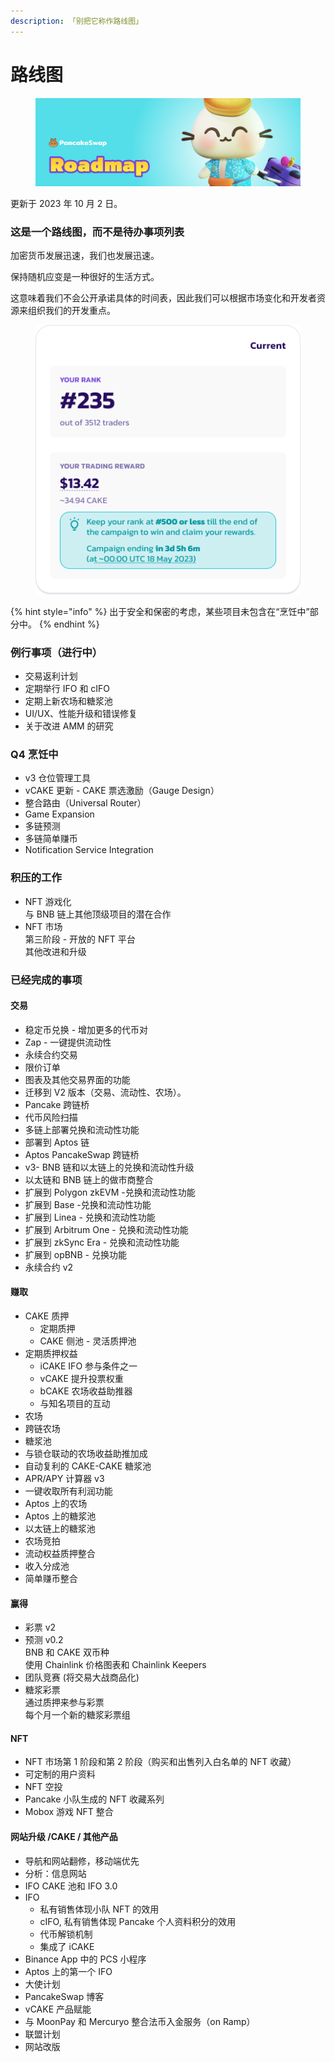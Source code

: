 ```yaml
---
description: 「别把它称作路线图」
---
```


# 路线图

<figure><img src=".gitbook/assets/image (223).png" alt=""><figcaption></figcaption></figure>

更新于 2023 年 10 月 2 日。

### 这是一个路线图，而不是待办事项列表

加密货币发展迅速，我们也发展迅速。&#x20;

保持随机应变是一种很好的生活方式。&#x20;

这意味着我们不会公开承诺具体的时间表，因此我们可以根据市场变化和开发者资源来组织我们的开发重点。

<figure><img src=".gitbook/assets/image (222).png" alt=""><figcaption></figcaption></figure>

{% hint style="info" %}
出于安全和保密的考虑，某些项目未包含在“烹饪中”部分中。
{% endhint %}

### 例行事项（进行中）

* 交易返利计划
* 定期举行 IFO 和 cIFO&#x20;
* 定期上新农场和糖浆池&#x20;
* UI/UX、性能升级和错误修复
* 关于改进 AMM 的研究

### Q4 烹饪中

* v3 仓位管理工具
* vCAKE 更新 - CAKE 票选激励（Gauge Design）&#x20;
* 整合路由（Universal Router）
* Game Expansion
* 多链预测 &#x20;
* 多链简单赚币
* Notification Service Integration

### 积压的工作

* NFT 游戏化 \
  与 BNB 链上其他顶级项目的潜在合作&#x20;
* NFT 市场 \
  第三阶段 - 开放的 NFT 平台 \
  其他改进和升级

### 已经完成的事项

#### 交易

* 稳定币兑换 - 增加更多的代币对&#x20;
* Zap - 一键提供流动性&#x20;
* 永续合约交易&#x20;
* 限价订单
* 图表及其他交易界面的功能&#x20;
* 迁移到 V2 版本（交易、流动性、农场）。&#x20;
* Pancake 跨链桥&#x20;
* 代币风险扫描&#x20;
* 多链上部署兑换和流动性功能
* 部署到 Aptos 链&#x20;
* Aptos PancakeSwap 跨链桥
* v3- BNB 链和以太链上的兑换和流动性升级&#x20;
* 以太链和 BNB 链上的做市商整合
* 扩展到 Polygon zkEVM -兑换和流动性功能
* 扩展到  Base -兑换和流动性功能
* 扩展到  Linea - 兑换和流动性功能
* 扩展到  Arbitrum One - 兑换和流动性功能
* 扩展到  zkSync Era - 兑换和流动性功能
* 扩展到  opBNB - 兑换功能
* 永续合约 v2

#### 赚取

* CAKE 质押
  * 定期质押
  * CAKE 侧池 - 灵活质押池
* 定期质押权益&#x20;
  * iCAKE IFO 参与条件之一
  * vCAKE 提升投票权重
  * bCAKE 农场收益助推器
  * 与知名项目的互动
* 农场&#x20;
* 跨链农场
* 糖浆池
* 与锁仓联动的农场收益助推加成
* 自动复利的 CAKE-CAKE 糖浆池&#x20;
* APR/APY 计算器 v3&#x20;
* 一键收取所有利润功能
* Aptos 上的农场
* Aptos 上的糖浆池
* 以太链上的糖浆池
* 农场竞拍
* 流动权益质押整合
* 收入分成池
* 简单赚币整合

#### 赢得

* 彩票 v2
* 预测 v0.2 \
  BNB 和 CAKE 双币种 \
  使用 Chainlink 价格图表和 Chainlink Keepers
* 团队竞赛 (将交易大战商品化)
* 糖浆彩票 \
  通过质押来参与彩票 \
  每个月一个新的糖浆彩票组

#### NFT

* NFT 市场第 1 阶段和第 2 阶段（购买和出售列入白名单的 NFT 收藏）
* 可定制的用户资料&#x20;
* NFT 空投
* Pancake 小队生成的 NFT 收藏系列
* Mobox 游戏 NFT 整合

#### 网站升级 /CAKE / 其他产品

* 导航和网站翻修，移动端优先
* 分析：信息网站&#x20;
* IFO CAKE 池和 IFO 3.0&#x20;
* IFO &#x20;
  * 私有销售体现小队 NFT 的效用
  * cIFO, 私有销售体现 Pancake 个人资料积分的效用
  * 代币解锁机制
  * 集成了 iCAKE
* Binance App 中的 PCS 小程序
* Aptos 上的第一个 IFO
* 大使计划
* PancakeSwap 博客
* vCAKE 产品赋能
* 与 MoonPay 和 Mercuryo 整合法币入金服务（on Ramp）
* 联盟计划
* 网站改版
